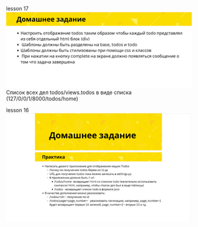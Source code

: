 lesson 17
![17-17-19.png](screens%2F17-17-19.png)
Список всех дел todos/views.todos в виде списка (127/0/0/1/8000/todos/home)


lesson 16
![17-30-23.png](screens%2F17-30-23.png)